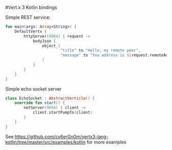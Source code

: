 #Vert.x 3 Kotlin bindings

Simple REST service:

```kotlin
fun main(args: Array<String>) {
    DefaultVertx {
        httpServer(8084) { request ->
            bodyJson {
                object_(
                        "title" to "Hello, my remote peer",
                        "message" to "You address is ${request.remoteAddress().host()}"
                )
            }
        }
    }
}
```

Simple echo socket server
```kotlin
class EchoSocket : AbstractVerticle() {
    override fun start() {
        netServer(9094) { client ->
            client.startPumpTo(client)
        }
    }
}
```

See https://github.com/cy6erGn0m/vertx3-lang-kotlin/tree/master/src/examples/kotlin for more examples
